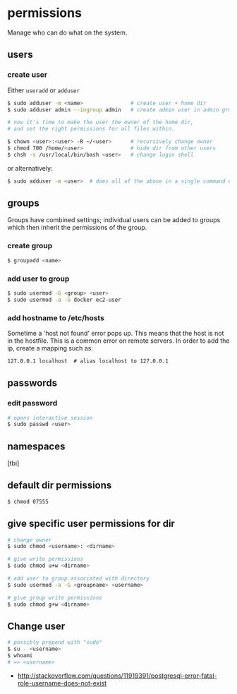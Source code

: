 # permissions
Manage who can do what on the system.

## users
### create user
Either `useradd` or `adduser`
```sh
$ sudo adduser -m <name>               # create user + home dir
$ sudo adduser admin --ingroup admin   # create admin user in admin group

# now it's time to make the user the owner of the home dir,
# and set the right permissions for all files within.

$ chown <user>:<user> -R ~/<user>      # recursively change owner
$ chmod 700 /home/<user>               # hide dir from other users
$ chsh -s /usr/local/bin/bash <user>   # change login shell
```
or alternatively:
```sh
$ sudo adduser -m <user>  # does all of the above in a single command except
```

## groups
Groups have combined settings; individual users can be added to groups which
then inherit the permissions of the group.

### create group
```sh
$ groupadd <name>
```

### add user to group
```sh
$ sudo usermod -G <group> <user>
$ sudo usermod -a -G docker ec2-user
```

### add hostname to /etc/hosts
Sometime a 'host not found' error pops up. This means that the host is not in
the hostfile. This is a common error on remote servers. In order to add the
ip, create a mapping such as:
```txt
127.0.0.1 localhost  # alias localhost to 127.0.0.1
```

## passwords
### edit password
```sh
# opens interactive session
$ sudo passwd <user>
```

## namespaces
[tbi]

## default dir permissions
```sh
$ chmod 07555
```

## give specific user permissions for dir
```sh
# change owner
$ sudo chmod <username>: <dirname>

# give write permissions
$ sudo chmod u+w <dirname>
```

```sh
# add user to group associated with directory
$ sudo usermod -a -G <groupname> <username>

# give group write permissions
$ sudo chmod g+w <dirname>
```

## Change user
```sh
# possibly prepend with "sudo"
$ su - <username>
$ whoami
# => <username>
```
- http://stackoverflow.com/questions/11919391/postgresql-error-fatal-role-username-does-not-exist
